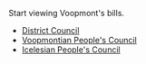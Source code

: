 Start viewing Voopmont's bills.

- [District Council](VDC/index.md)
- [Voopmontian People's Council](VPC/index.md)
- [Icelesian People's Council](IPC/index.md)

